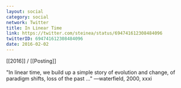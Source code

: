 ```yaml
---
layout: social
category: social
network: Twitter
title: In Linear Time
link: https://twitter.com/steinea/status/694741612308484096
twitterID: 694741612308484096
date: 2016-02-02
---
```


[[2016]] / [[Posting]]

"In linear time, we build up a simple story of evolution and change, of paradigm shifts, loss of the past ..." —waterfield, 2000, xxxi
